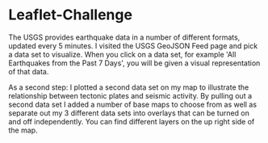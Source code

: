 # Leaflet-Challenge

The USGS provides earthquake data in a number of different formats, updated every 5 minutes. I visited the USGS GeoJSON Feed page and pick a data set to visualize. When you click on a data set, for example 'All Earthquakes from the Past 7 Days', you will be given a visual representation of that data.

As a second step: 
I plotted a second data set on my map to illustrate the relationship between tectonic plates and seismic activity. By pulling out a second data set I added a number of base maps to choose from as well as separate out my 3 different data sets into overlays that can be turned on and off independently. You can find different layers on the up right side of the map. 
